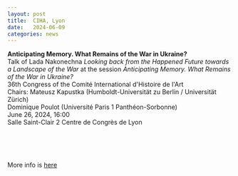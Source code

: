 ```yaml
---
layout: post
title:  CIHA, Lyon
date:   2024-06-09
categories: news
---
```


<section markdown="1" class="EN">


**Anticipating Memory. What Remains of the War in Ukraine?**
<br>
Talk of Lada Nakonechna *Looking back from the Happened Future towards a Landscape of the War* at the session *Anticipating Memory. What Remains of the War in Ukraine?*<br>
36th Congress of the Comité International d'Histoire de l'Art
<br>
Chairs:
Mateusz Kapustka (Humboldt-Universität zu Berlin / Universität Zürich)<br>
Dominique Poulot (Université Paris 1 Panthéon-Sorbonne)
<br>
June 26, 2024, 16:00<br>
Salle Saint-Clair 2
Centre de Congrès de Lyon

<br>
<br>
<br>


More info is [here](https://openagenda.com/en/ciha-2024/events/anticipating-memory-what-remains-of-the-war-in-ukraine-12-5748671?lang=en)

</section>


<section markdown="1" class="UKR">

</section>
